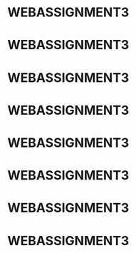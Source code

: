 # WEBASSIGNMENT3
# WEBASSIGNMENT3
# WEBASSIGNMENT3
# WEBASSIGNMENT3
# WEBASSIGNMENT3
# WEBASSIGNMENT3
# WEBASSIGNMENT3
# WEBASSIGNMENT3
